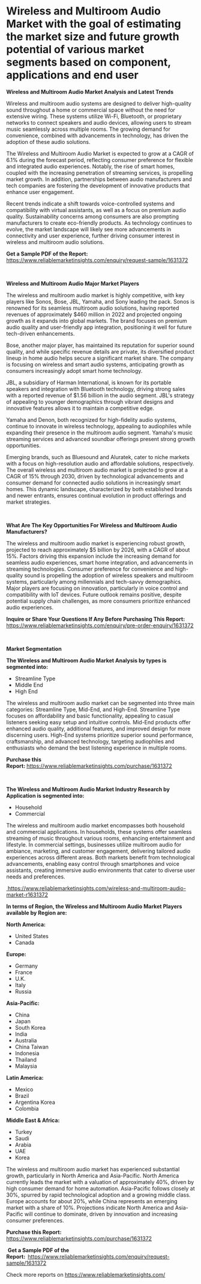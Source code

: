 <p><h1>Wireless and Multiroom Audio Market with the goal of estimating the market size and future growth potential of various market segments based on component, applications and end user</h1></p><p><strong>Wireless and Multiroom Audio Market Analysis and Latest Trends</strong></p>
<p><p>Wireless and multiroom audio systems are designed to deliver high-quality sound throughout a home or commercial space without the need for extensive wiring. These systems utilize Wi-Fi, Bluetooth, or proprietary networks to connect speakers and audio devices, allowing users to stream music seamlessly across multiple rooms. The growing demand for convenience, combined with advancements in technology, has driven the adoption of these audio solutions.</p><p>The Wireless and Multiroom Audio Market is expected to grow at a CAGR of 6.1% during the forecast period, reflecting consumer preference for flexible and integrated audio experiences. Notably, the rise of smart homes, coupled with the increasing penetration of streaming services, is propelling market growth. In addition, partnerships between audio manufacturers and tech companies are fostering the development of innovative products that enhance user engagement.</p><p>Recent trends indicate a shift towards voice-controlled systems and compatibility with virtual assistants, as well as a focus on premium audio quality. Sustainability concerns among consumers are also prompting manufacturers to create eco-friendly products. As technology continues to evolve, the market landscape will likely see more advancements in connectivity and user experience, further driving consumer interest in wireless and multiroom audio solutions.</p></p>
<p><strong>Get a Sample PDF of the Report:&nbsp;</strong> <a href="https://www.reliablemarketinsights.com/enquiry/request-sample/1631372?utm_campaign=2287&utm_medium=2&utm_source=Github&utm_content=ia&utm_term=15022025&utm_id=wireless-and-multiroom-audio">https://www.reliablemarketinsights.com/enquiry/request-sample/1631372</a></p>
<p>&nbsp;</p>
<p><strong>Wireless and Multiroom Audio Major Market Players</strong></p>
<p><p>The wireless and multiroom audio market is highly competitive, with key players like Sonos, Bose, JBL, Yamaha, and Sony leading the pack. Sonos is renowned for its seamless multiroom audio solutions, having reported revenues of approximately $460 million in 2022 and projected ongoing growth as it expands into global markets. The brand focuses on premium audio quality and user-friendly app integration, positioning it well for future tech-driven enhancements.</p><p>Bose, another major player, has maintained its reputation for superior sound quality, and while specific revenue details are private, its diversified product lineup in home audio helps secure a significant market share. The company is focusing on wireless and smart audio systems, anticipating growth as consumers increasingly adopt smart home technology. </p><p>JBL, a subsidiary of Harman International, is known for its portable speakers and integration with Bluetooth technology, driving strong sales with a reported revenue of $1.56 billion in the audio segment. JBL's strategy of appealing to younger demographics through vibrant designs and innovative features allows it to maintain a competitive edge.</p><p>Yamaha and Denon, both recognized for high-fidelity audio systems, continue to innovate in wireless technology, appealing to audiophiles while expanding their presence in the multiroom audio segment. Yamaha's music streaming services and advanced soundbar offerings present strong growth opportunities.</p><p>Emerging brands, such as Bluesound and Aluratek, cater to niche markets with a focus on high-resolution audio and affordable solutions, respectively. The overall wireless and multiroom audio market is projected to grow at a CAGR of 15% through 2030, driven by technological advancements and consumer demand for connected audio solutions in increasingly smart homes. This dynamic landscape, characterized by both established brands and newer entrants, ensures continual evolution in product offerings and market strategies.</p></p>
<p>&nbsp;</p>
<p><strong>What Are The Key Opportunities For Wireless and Multiroom Audio Manufacturers?</strong></p>
<p><p>The wireless and multiroom audio market is experiencing robust growth, projected to reach approximately $5 billion by 2026, with a CAGR of about 15%. Factors driving this expansion include the increasing demand for seamless audio experiences, smart home integration, and advancements in streaming technologies. Consumer preference for convenience and high-quality sound is propelling the adoption of wireless speakers and multiroom systems, particularly among millennials and tech-savvy demographics. Major players are focusing on innovation, particularly in voice control and compatibility with IoT devices. Future outlook remains positive, despite potential supply chain challenges, as more consumers prioritize enhanced audio experiences.</p></p>
<p><strong>Inquire or Share Your Questions If Any Before Purchasing This Report:</strong> <a href="https://www.reliablemarketinsights.com/enquiry/pre-order-enquiry/1631372?utm_campaign=2287&utm_medium=2&utm_source=Github&utm_content=ia&utm_term=15022025&utm_id=wireless-and-multiroom-audio">https://www.reliablemarketinsights.com/enquiry/pre-order-enquiry/1631372</a></p>
<p>&nbsp;</p>
<p><strong>Market Segmentation</strong></p>
<p><strong>The Wireless and Multiroom Audio Market Analysis by types is segmented into:</strong></p>
<p><ul><li>Streamline Type</li><li>Middle End</li><li>High End</li></ul></p>
<p><p>The wireless and multiroom audio market can be segmented into three main categories: Streamline Type, Mid-End, and High-End. Streamline Type focuses on affordability and basic functionality, appealing to casual listeners seeking easy setup and intuitive controls. Mid-End products offer enhanced audio quality, additional features, and improved design for more discerning users. High-End systems prioritize superior sound performance, craftsmanship, and advanced technology, targeting audiophiles and enthusiasts who demand the best listening experience in multiple rooms.</p></p>
<p><strong>Purchase this Report:&nbsp;</strong><a href="https://www.reliablemarketinsights.com/purchase/1631372?utm_campaign=2287&utm_medium=2&utm_source=Github&utm_content=ia&utm_term=15022025&utm_id=wireless-and-multiroom-audio">https://www.reliablemarketinsights.com/purchase/1631372</a></p>
<p>&nbsp;</p>
<p><strong>The Wireless and Multiroom Audio Market Industry Research by Application is segmented into:</strong></p>
<p><ul><li>Household</li><li>Commercial</li></ul></p>
<p><p>The wireless and multiroom audio market encompasses both household and commercial applications. In households, these systems offer seamless streaming of music throughout various rooms, enhancing entertainment and lifestyle. In commercial settings, businesses utilize multiroom audio for ambiance, marketing, and customer engagement, delivering tailored audio experiences across different areas. Both markets benefit from technological advancements, enabling easy control through smartphones and voice assistants, creating immersive audio environments that cater to diverse user needs and preferences.</p></p>
<p><a href="https://www.reliablemarketinsights.com/wireless-and-multiroom-audio-market-r1631372?utm_campaign=2287&utm_medium=2&utm_source=Github&utm_content=ia&utm_term=15022025&utm_id=wireless-and-multiroom-audio">&nbsp;https://www.reliablemarketinsights.com/wireless-and-multiroom-audio-market-r1631372</a></p>
<p><strong>In terms of Region, the Wireless and Multiroom Audio Market Players available by Region are:</strong></p>
<p>
    <p> <strong> North America: </strong>
        <ul>
            <li>United States</li>
            <li>Canada</li>
        </ul>
        </p> 
    <p> <strong> Europe: </strong>
        <ul>
            <li>Germany</li>
            <li>France</li>
            <li>U.K.</li>
            <li>Italy</li>
            <li>Russia</li>
        </ul>
        </p> 
    <p> <strong> Asia-Pacific: </strong>
        <ul>
            <li>China</li>
            <li>Japan</li>
            <li>South Korea</li>
            <li>India</li>
            <li>Australia</li>
            <li>China Taiwan</li>
            <li>Indonesia</li>
            <li>Thailand</li>
            <li>Malaysia</li>
        </ul>
        </p> 
    <p> <strong> Latin America: </strong>
        <ul>
            <li>Mexico</li>
            <li>Brazil</li>
            <li>Argentina Korea</li>
            <li>Colombia</li>
        </ul>
        </p> 
    <p> <strong> Middle East & Africa: </strong>
        <ul>
            <li>Turkey</li>
            <li>Saudi</li>
            <li>Arabia</li>
            <li>UAE</li>
            <li>Korea</li>
        </ul>
    </p>
    </p>
<p><p>The wireless and multiroom audio market has experienced substantial growth, particularly in North America and Asia-Pacific. North America currently leads the market with a valuation of approximately 40%, driven by high consumer demand for home automation. Asia-Pacific follows closely at 30%, spurred by rapid technological adoption and a growing middle class. Europe accounts for about 20%, while China represents an emerging market with a share of 10%. Projections indicate North America and Asia-Pacific will continue to dominate, driven by innovation and increasing consumer preferences.</p></p>
<p><strong>Purchase this Report: </strong><a href="https://www.reliablemarketinsights.com/purchase/1631372?utm_campaign=2287&utm_medium=2&utm_source=Github&utm_content=ia&utm_term=15022025&utm_id=wireless-and-multiroom-audio">https://www.reliablemarketinsights.com/purchase/1631372</a></p>
<p>&nbsp;<strong>Get a Sample PDF of the Report:&nbsp;&nbsp;</strong><a href="https://www.reliablemarketinsights.com/enquiry/request-sample/1631372?utm_campaign=2287&utm_medium=2&utm_source=Github&utm_content=ia&utm_term=15022025&utm_id=wireless-and-multiroom-audio">https://www.reliablemarketinsights.com/enquiry/request-sample/1631372</a></p>
<p><strong></strong></p>
<p>Check more reports on <a href="https://www.reliablemarketinsights.com/?utm_campaign=2287&utm_medium=2&utm_source=Github&utm_content=ia&utm_term=15022025&utm_id=wireless-and-multiroom-audio">https://www.reliablemarketinsights.com/</a></p>